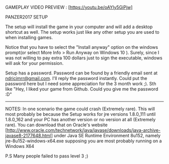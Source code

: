 GAMEPLAY VIDEO PREVIEW : [https://youtu.be/oAYIy5GiPjw] 

PANZER2017 SETUP

The setup will install the game in your computer and will add a desktop shortcut as well. The setup works just like any other setup you are used to when installing games. 

Notice that you have to select the "Install anyway" option on the windows prompt(or select More Info > Run Anyway on Windows 10  ). Surely, since I was not willing to pay extra 100 dollars just to sign the executable, windows will ask for your permission. 

Setup has a password. Password can be found by a friendly email sent at ndricimrr@gmail.com. I'll reply the password instantly. Could put the password here but I need some appreciation for the 3 month work ;). Sth like "Hey, I liked your game from Github. Could you give me the password :D" 
************************************************************************************************************************************
NOTES:
In one scenario the game could crash (Extremely rare). This will most probably be because the Setup works for jre versions 1.8.0_111 until 1.8.0_162 and your PC has another version or no version at all (Extremely rare). You can download that on Oracle's website [http://www.oracle.com/technetwork/java/javase/downloads/java-archive-javase8-2177648.html] under Java SE Runtime Environment 8u152, namely jre-8u152-windows-x64.exe supposing you are most probably running on a Windows X64

P.S Many people failed to pass level 3 ;) 
